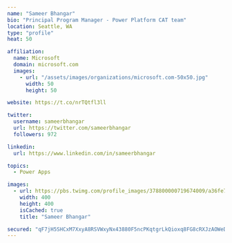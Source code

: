 ```yaml
---
name: "Sameer Bhangar"
bio: "Principal Program Manager - Power Platform CAT team"
location: Seattle, WA
type: "profile"
heat: 50

affiliation:
  name: Microsoft
  domain: microsoft.com
  images:
    - url: "/assets/images/organizations/microsoft.com-50x50.jpg"
      width: 50
      height: 50

website: https://t.co/nrTQtfl3ll

twitter:
  username: sameerbhangar
  url: https://twitter.com/sameerbhangar
  followers: 972

linkedin:
  url: https://www.linkedin.com/in/sameerbhangar

topics:
  - Power Apps

images:
  - url: https://pbs.twimg.com/profile_images/378800000719674009/a36fe7ddfab1778b76e5793772e43798_400x400.jpeg
    width: 400
    height: 400
    isCached: true
    title: "Sameer Bhangar"

secured: "qF7jH5SHCxM7XxyA8RSVWxyNx43880F5ncPKqtgrLkQioxq8FG8cRXJzAOWeDmsMkN08BCCuAupeSpa84v01Uxm82tR1gqR2NUCEukEmkRxnLM7ZQWj1ySonRnqag8YwGTCDbI4kCrfNUXajb9AtdNeS1WI5hYdUbHz1Dnz2UpHioeqmykNk+y3xBIA3i/6BBhOCwV9wPSbWnXytyryHEAZhCBzhLrd4M2CZ0jtqVRiQCqow9WgY9rVdTAYeXI5fqwqgIffH1+NC8h3d4KpgpYb08YOA3QvcmG2DMSoG9KMeSdNZybip9FkL2U2h6VVbe/ehHtlx09ywM73jDzj96zj1MAG3icTLQViLbcLhGIooDkV/smVr38Xr6StGp0F4JsvIDidQXYYt8jNFBsxvaA==;lTc+ZT472eQy6hgBiBtOLg=="
---
```


